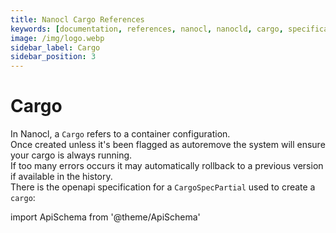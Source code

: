 ```yaml
---
title: Nanocl Cargo References
keywords: [documentation, references, nanocl, nanocld, cargo, specification, spec]
image: /img/logo.webp
sidebar_label: Cargo
sidebar_position: 3
---
```


# Cargo

In Nanocl, a `Cargo` refers to a container configuration.<br />
Once created unless it's been flagged as autoremove the system will ensure your cargo is always running.<br />
If too many errors occurs it may automatically rollback to a previous version if available in the history.<br />
There is the openapi specification for a `CargoSpecPartial` used to create a `cargo`:

import ApiSchema from '@theme/ApiSchema'

<ApiSchema example={false} id="nanocld-latest" pointer="#/components/schemas/CargoSpecPartial" />
